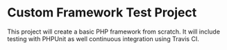 # Custom Framework Test Project

This project will create a basic PHP framework from scratch.  It will include testing with PHPUnit as well continuous integration using Travis CI.